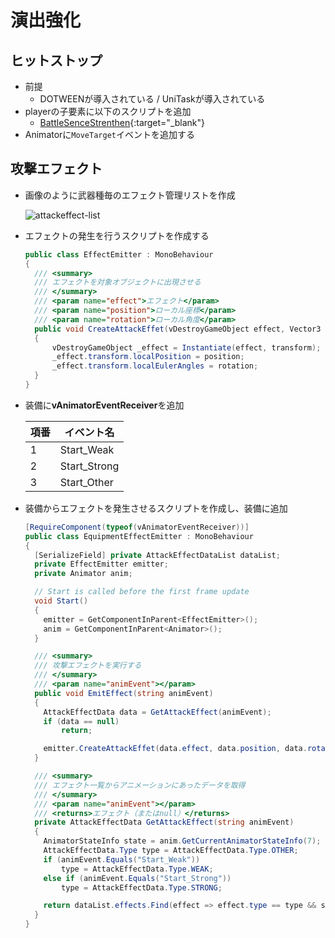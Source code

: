 # 演出強化

## ヒットストップ

- 前提
  - DOTWEENが導入されている / UniTaskが導入されている
- playerの子要素に以下のスクリプトを追加
  - [BattleSenceStrenthen](https://github.com/Iroha71/unity-docs/blob/develop/assets/origin-scripts/BattleSenceStrengthen.cs){:target="_blank"}
- Animatorに`MoveTarget`イベントを追加する

## 攻撃エフェクト

- 画像のように武器種毎のエフェクト管理リストを作成

  ![attackeffect-list](img/attackeffect-datalist.png)

- エフェクトの発生を行うスクリプトを作成する

  ```csharp [EffectEmitter.cs]
  public class EffectEmitter : MonoBehaviour
  {
    /// <summary>
    /// エフェクトを対象オブジェクトに出現させる
    /// </summary>
    /// <param name="effect">エフェクト</param>
    /// <param name="position">ローカル座標</param>
    /// <param name="rotation">ローカル角度</param>
    public void CreateAttackEffet(vDestroyGameObject effect, Vector3 position, Vector3 rotation)
    {
        vDestroyGameObject _effect = Instantiate(effect, transform);
        _effect.transform.localPosition = position;
        _effect.transform.localEulerAngles = rotation;
    }
  }
  ```

- 装備に**vAnimatorEventReceiver**を追加
  
  |項番|イベント名|
  |---|---|
  |1|Start_Weak|
  |2|Start_Strong|
  |3|Start_Other|

- 装備からエフェクトを発生させるスクリプトを作成し、装備に追加

  ``` csharp [EquipmentEffectEmitter.cs]
  [RequireComponent(typeof(vAnimatorEventReceiver))]
  public class EquipmentEffectEmitter : MonoBehaviour
  {
    [SerializeField] private AttackEffectDataList dataList;
    private EffectEmitter emitter;
    private Animator anim;

    // Start is called before the first frame update
    void Start()
    {
      emitter = GetComponentInParent<EffectEmitter>();
      anim = GetComponentInParent<Animator>();
    }

    /// <summary>
    /// 攻撃エフェクトを実行する
    /// </summary>
    /// <param name="animEvent"></param>
    public void EmitEffect(string animEvent)
    {
      AttackEffectData data = GetAttackEffect(animEvent);
      if (data == null)
          return;

      emitter.CreateAttackEffet(data.effect, data.position, data.rotation);
    }

    /// <summary>
    /// エフェクト一覧からアニメーションにあったデータを取得
    /// </summary>
    /// <param name="animEvent"></param>
    /// <returns>エフェクト（またはnull）</returns>
    private AttackEffectData GetAttackEffect(string animEvent)
    {
      AnimatorStateInfo state = anim.GetCurrentAnimatorStateInfo(7);
      AttackEffectData.Type type = AttackEffectData.Type.OTHER;
      if (animEvent.Equals("Start_Weak"))
          type = AttackEffectData.Type.WEAK;
      else if (animEvent.Equals("Start_Strong"))
          type = AttackEffectData.Type.STRONG;

      return dataList.effects.Find(effect => effect.type == type && state.IsName(effect.stateName));
    }
  }
  ```
